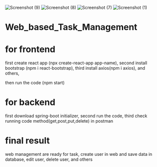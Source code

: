 
![Screenshot (9)](https://github.com/pankaj9005/Web_based_Task_Management/assets/145767633/3782d680-8788-42bc-a05c-6738d458499e)
![Screenshot (8)](https://github.com/pankaj9005/Web_based_Task_Management/assets/145767633/7659ffc2-3d58-4cde-ba5e-363e8207d10a)
![Screenshot (7)](https://github.com/pankaj9005/Web_based_Task_Management/assets/145767633/b0e7f908-0df8-43a0-bfb9-9898679d4210)
![Screenshot (1)](https://github.com/pankaj9005/Web_based_Task_Management/assets/145767633/298b9cab-9fad-42b0-bd28-6b84e5a2c3e0)

# Web_based_Task_Management

# for frontend
first create react app (npx create-react-app app-name),
second install bootstrap (npm i react-bootstrap),
third install axios(npm i axios),
and others, 

then run the code (npm start)

# for backend
first download spring-boot initializer,
second run the code,
third check running code method(get,post,put,delete) in postman


#  final result

web management are ready for task,
create user in web and save data in database,
edit user,
delete user,
and others
